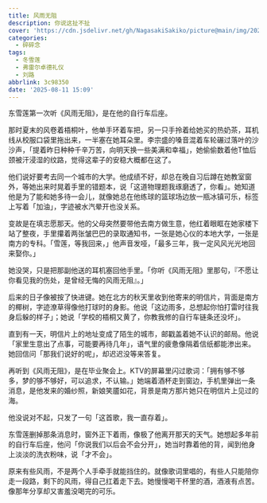 ```yaml
---
title: 风雨无阻
description: 你说这扯不扯
cover: 'https://cdn.jsdelivr.net/gh/NagasakiSakiko/picture@main/img/20250811-1.png'
categories:
  - 碎碎念
tags:
  - 冬雪莲
  - 弗雷尔卓德礼仪
  - 刘路
abbrlink: 3c98350
date: '2025-08-11 15:09'
---
```

东雪莲第一次听《风雨无阻》，是在他的自行车后座。


那时夏末的风卷着梧桐叶，他单手环着车把，另一只手拎着给她买的热奶茶，耳机线从校服口袋里拖出来，一半塞在她耳朵里。李宗盛的嗓音混着车轮碾过落叶的沙沙声，「提着昨日种种千辛万苦，向明天换一些美满和幸福」，她偷偷数着他T恤后颈被汗浸湿的纹路，觉得这辈子的安稳大概都在这了。


他们说好要考去同一个城市的大学。他成绩不好，却总在晚自习后蹲在她教室窗外，等她出来时晃着手里的错题本，说「这道物理题我琢磨透了，你看」。她知道他是为了能和她多待一会儿，就像她总在他练球的篮球场边放一瓶冰镇可乐，标签上写着「加油」，字迹被水汽晕开也没关系。


变故是在填志愿那天。他的父母突然要带他去南方做生意，他红着眼眶在她家楼下站了整夜，手里攥着两张皱巴巴的录取通知书，一张是她心仪的本地大学，一张是南方的专科。「雪莲，等我回来，」他声音发哑，「最多三年，我一定风风光光地回来娶你。」


她没哭，只是把那副他送的耳机塞回他手里。「你听《风雨无阻》里那句，『不愿让你看见我的伤处，是曾经无悔的风雨无阻』。」


后来的日子像被按了快进键。她在北方的秋天里收到他寄来的明信片，背面是南方的椰树，字迹潦草得像他打球时的身影。他说「这边雨多，总想起你怕打雷时往我身后躲的样子」；她说「学校的梧桐又黄了，你教我修的自行车链条还没坏」。


直到有一天，明信片上的地址变成了陌生的城市，邮戳盖着她不认识的邮局。他说「家里生意出了点事，可能要再待几年」，语气里的疲惫像隔着信纸都能渗出来。她回信问「那我们说好的呢」，却迟迟没等来答复。



再听到《风雨无阻》，是在毕业聚会上。KTV的屏幕里闪过歌词：「拥有够不够多，梦的够不够好，可以追求，不认输。」她端着酒杯走到窗边，手机里弹出一条消息，是他发来的婚纱照，新娘笑靥如花，背景是南方那片她只在明信片上见过的海。


他没说对不起，只发了一句「这首歌，我一直存着」。


东雪莲删掉那条消息时，窗外正下着雨，像极了他离开那天的天气。她想起多年前的自行车后座，他问「你说我们以后会不会分开」，她当时靠着他的背，闻到他身上淡淡的洗衣粉味，说「才不会」。


原来有些风雨，不是两个人手牵手就能挡住的。就像歌词里唱的，有些人只能陪你走一段路，剩下的风雨，得自己扛着走下去。她慢慢喝干杯里的酒，酒液有点苦。像那年分享却又害羞没喝完的可乐。